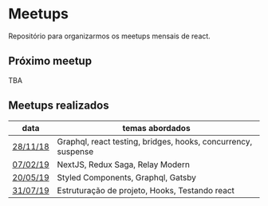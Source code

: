 # Meetups

Repositório para organizarmos os meetups mensais de react.

## Próximo meetup

TBA

## Meetups realizados

|data       | temas abordados   |
|-          |-                  |
|[28/11/18](./meetups/2018-11-18/2018-11-18.md)   | Graphql, react testing, bridges, hooks, concurrency, suspense |
|[07/02/19](./meetups/2019-02-07/2019-02-07.md)   | NextJS, Redux Saga, Relay Modern |
|[20/05/19](./meetups/2019-05-20/2019-05-20.md)   | Styled Components, Graphql, Gatsby |
|[31/07/19](./meetups/2019-07-31/2019-07-31.md)   | Estruturação de projeto, Hooks, Testando react|
